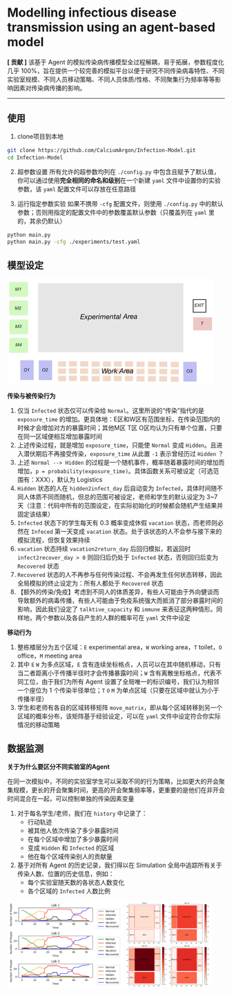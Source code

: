 # Modelling infectious disease transmission using an agent-based model

**[ 贡献 ]** 该基于 Agent 的模拟传染病传播模型全过程解耦，易于拓展，参数程度化几乎 100%，旨在提供一个较完善的模拟平台以便于研究不同传染病毒特性、不同实验室规模、不同人员移动策略、不同人员体质/性格、不同聚集行为频率等等影响因素对传染病传播的影响。

****

## 使用

1. clone项目到本地
```bash
git clone https://github.com/CalciumArgon/Infection-Model.git
cd Infection-Model
```
2. 超参数设置
所有允许的超参数均列在 `./config.py` 中包含且赋予了默认值，你可以通过使用**完全相同的命名和级别**在一个新建 `yaml` 文件中设置你的实验参数，该 `yaml` 配置文件可以存放在任意路径

3. 运行指定参数实验
如果不携带 `-cfg` 配置文件，则使用 `./config.py` 中的默认参数；否则用指定的配置文件中的参数覆盖默认参数（只覆盖列在 `yaml` 里的，其余仍默认）
```bash
python main.py
python main.py -cfg ./experiments/test.yaml
```


## 模型设定

![Entire map of building](./img/map.jpg)

**传染与被传染行为**
1. 仅当 `Infected` 状态仅可以传染给 `Normal`。这里所说的“传染”指代的是 `exposure_time` 的增加。更具体地：E区和W区有范围坐标，在传染范围内的时候才会增加对方的暴露时间；其他M区 T区 O区均认为只有单个位置，只要在同一区域便相互增加暴露时间
2. 上述传染过程，就是增加 `exposure_time`，只能使 `Normal` 变成 `Hidden`。且进入潜伏期后不再接受传染，`exposure_time` 从此置 `-1` 表示曾经历过 `Hidden` ？
3. 上述 `Normal --> Hidden` 的过程是一个随机事件，概率随着暴露时间的增加而增加，`p = probability(exposure_time)`。具体函数关系可被设定（可选范围有：XXX），默认为 Logistics
4. `Hidden` 状态的人在 `hidden2infect_day` 后自动变为 `Infected`，具体时间随不同人体质不同而随机，但总的范围可被设定，老师和学生的默认设定为 3~7 天（注意：代码中所有的范围设定，在实际初始化的时候都会随机产生结果并固定该结果）
5. `Infected` 状态下的学生每天有 0.3 概率变成休假 `vacation` 状态，而老师则必然在 `Infeced` 第一天变成 `vacation` 状态。处于该状态的人不会参与接下来的模拟流程，但恢复效果持续
6. `vacation` 状态持续 `vacation2return_day` 后回归模拟，若返回时 `infect2recover_day > 0` 则回归后仍处于 `Infected` 状态，否则回归后变为 `Recovered` 状态
7. `Recovered` 状态的人不再参与任何传染过程、不会再发生任何状态转移，因此全局模拟的终止设定为：所有人都处于 `Recovered` 状态
8. 【额外的传染/免疫】考虑到不同人的体质差异，有些人可能由于外向健谈而导致额外的病毒传播，有些人可能由于免疫系统强大而抵消了部分暴露时间的影响，因此我们设定了 `talktive_capacity` 和 `immune` 来表征这两种情形。同样地，两个参数以及各自产生的人群的概率可在 `yaml` 文件中设定

**移动行为**
1. 整栋楼层分为五个区域：`E` experimental area，`W` working area，`T` toilet，`O` office，`M` meeting area
2. 其中 `E` `W` 为多点区域，`E` 含有连续坐标格点，人员可以在其中随机移动，只有当二者距离小于传播半径时才会传播暴露时间；`W` 含有离散坐标格点，代表不同工位，由于我们为所有 Agent 设置了全局唯一的标识编号，我们认为相邻一个座位为 1 个传染半径单位；`T` `O` `M` 为单点区域（只要在区域中就认为小于传播半径）
3. 学生和老师有各自的区域转移矩阵 `move_matrix`，即从每个区域转移到另一个区域的概率分布，该矩阵基于经验设定，可以在 `yaml` 文件中设定符合你实际情况的移动策略


## 数据监测

**关于为什么要区分不同实验室的Agent**

在同一次模拟中，不同的实验室学生可以采取不同的行为策略，比如更大的开会聚集规模，更长的开会聚集时间，更高的开会聚集频率等，更重要的是他们在非开会时间混合在一起，可以控制单独的传染因素变量

1. 对于每名学生/老师，我们在 `history` 中记录了：
    * 行动轨迹
    * 被其他人依次传染了多少暴露时间
    * 在每个区域中增加了多少暴露时间
    * 变成 `Hidden` 和 `Infected` 的区域
    * 他在每个区域传染别人的贡献量
2. 基于对所有 Agent 的历史记录，我们得以在 Simulation 全局中追踪所有关于传染人数、位置的历史信息，例如：
    * 每个实验室随天数的各状态人数变化
    * 各个区域的 `Infected` 人数比例

<img src='./img/trend_each_lab.png' width=53.3%>
<img src="./img/Infected_people_where.png" width=40%>